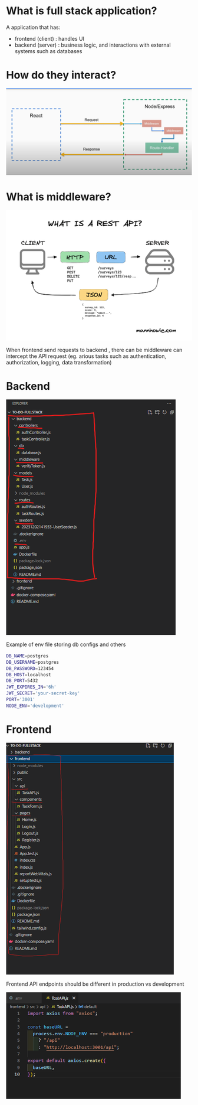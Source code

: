# What is full stack application?

A application that has:

- frontend (client) : handles UI
- backend (server) : business logic, and interactions with external systems such as databases

# How do they interact?

![Rest API](./images/middleware.png)

# What is middleware?

![frontend-backend](./images/rest-api.png)

When frontend send requests to backend , there can be middleware can intercept the API request (eg. arious tasks such as authentication, authorization, logging, data transformation)

# Backend

![Backend file structure](images/image.png)

Example of env file storing db configs and others

```bash
DB_NAME=postgres
DB_USERNAME=postgres
DB_PASSWORD=123454
DB_HOST=localhost
DB_PORT=5432
JWT_EXPIRES_IN='6h'
JWT_SECRET='your-secret-key'
PORT='3001'
NODE_ENV='development'
```

# Frontend

![Frontend file structure](images/image-2.png)

Frontend API endpoints should be different in production vs development

![API endpoint production vs development](images/image-1.png)
